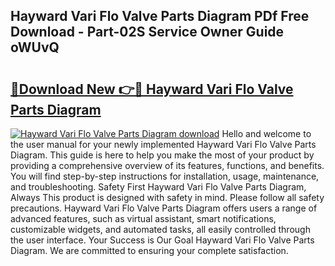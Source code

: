## Hayward Vari Flo Valve Parts Diagram PDf Free Download - Part-02S Service Owner Guide oWUvQ

# <h2><a href="http://dfsv4h.blite.top/?on=Hayward+Vari+Flo+Valve+Parts+Diagram">🔗Download New 👉🔴 Hayward Vari Flo Valve Parts Diagram</a></h2>

[![Hayward Vari Flo Valve Parts Diagram download](https://i.imgur.com/lujVjoI.png)](http://dfsv4h.blite.top/?on=Hayward+Vari+Flo+Valve+Parts+Diagram)
Hello and welcome to the user manual for your newly implemented Hayward Vari Flo Valve Parts Diagram. This guide is here to help you make the most of your product by providing a comprehensive overview of its features, functions, and benefits. You will find step-by-step instructions for installation, usage, maintenance, and troubleshooting. Safety First Hayward Vari Flo Valve Parts Diagram, Always This product is designed with safety in mind. Please follow all safety precautions. Hayward Vari Flo Valve Parts Diagram offers users a range of advanced features, such as virtual assistant, smart notifications, customizable widgets, and automated tasks, all easily controlled through the user interface. Your Success is Our Goal Hayward Vari Flo Valve Parts Diagram. We are committed to ensuring your complete satisfaction.
